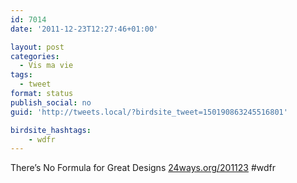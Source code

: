 ```yaml
---
id: 7014
date: '2011-12-23T12:27:46+01:00'

layout: post
categories:
  - Vis ma vie
tags:
  - tweet
format: status
publish_social: no
guid: 'http://tweets.local/?birdsite_tweet=150190863245516801'

birdsite_hashtags:
    - wdfr
---
```


There’s No Formula for Great Designs [24ways.org/201123](http://24ways.org/201123) #wdfr